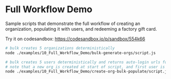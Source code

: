 # Full Workflow Demo

Sample scripts that demonstrate the full workflow of creating an organization, populating it with users, and redeeming a factory gift card.

Try it on codesandbox:
https://codesandbox.io/p/sandbox/554k66

```sh
# bulk creates 5 organizations deterministically
node ./examples/10_Full_Workflow_Demo/bulk-generate-orgs/script.js
```

```sh
# bulk creates 5 users deterministically and returns auto-login urls for each
# note that a new org is created at start of script, and first user is admin
node ./examples/10_Full_Workflow_Demo/create-org-bulk-populate/script.js
```
